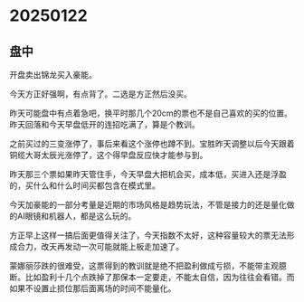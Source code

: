 # 20250122

## 盘中

开盘卖出锦龙买入豪能。

今天方正好强啊，有点背了。二选是方正然后没买。

昨天可能盘中有点着急吧，换平时那几个20cm的票也不是自己喜欢的买的位置。昨天回落和今天早盘低开的连招吃满了，算是个教训。

之前买过的三变涨停了，事后来看这个涨停也蹲不到。宝胜昨天调整以后今天跟着铜缆大哥太辰光涨停了，这个得早盘反应快才能参与到。

昨天那三个票如果昨天管住手，今天早盘大把机会买，成本低，买进入还是浮盈的，买什么和什么时间买都包含在模式里。

今天加豪能的一部分考量是近期的市场风格是趋势玩法，不管是接力的还是量化做的AI眼镜和机器人，都是这么玩的。

方正早上这样一搞后面更值得关注了，今天指数不太好，这种容量较大的票无法形成合力，改天再发动一次可能就能上板走加速了。

蒙娜丽莎跌的很难受，这票得到的教训就是绝不把盈利做成亏损，不能带主观臆断。比如盈利十几个点跌掉了那保本一定要走，不能太自信，因为往往会看错。而如果不设置止损位那后面离场的时间不能量化。
